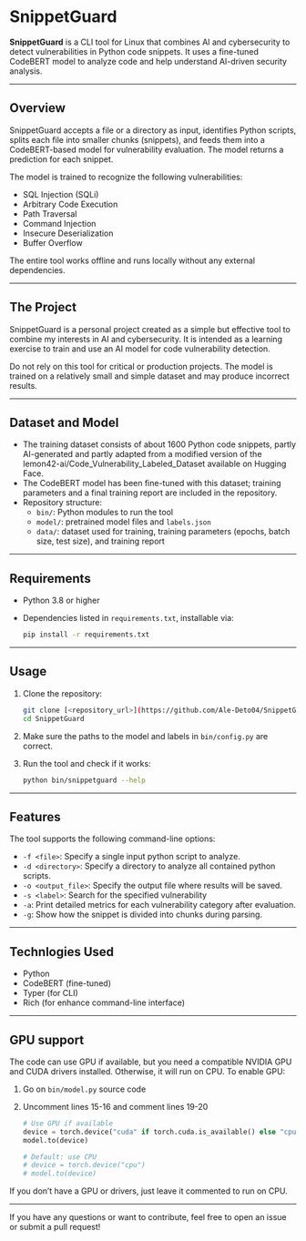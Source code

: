 # SnippetGuard

**SnippetGuard** is a CLI tool for Linux that combines AI and cybersecurity to detect vulnerabilities in Python code snippets. It uses a fine-tuned CodeBERT model to analyze code and help understand AI-driven security analysis.

---

## Overview

SnippetGuard accepts a file or a directory as input, identifies Python scripts, splits each file into smaller chunks (snippets), and feeds them into a CodeBERT-based model for vulnerability evaluation. The model returns a prediction for each snippet.

The model is trained to recognize the following vulnerabilities:

- SQL Injection (SQLi)
- Arbitrary Code Execution
- Path Traversal
- Command Injection
- Insecure Deserialization
- Buffer Overflow

The entire tool works offline and runs locally without any external dependencies.

---

## The Project

SnippetGuard is a personal project created as a simple but effective tool to combine my interests in AI and cybersecurity. It is intended as a learning exercise to train and use an AI model for code vulnerability detection.

Do not rely on this tool for critical or production projects. The model is trained on a relatively small and simple dataset and may produce incorrect results.

---

## Dataset and Model

- The training dataset consists of about 1600 Python code snippets, partly AI-generated and partly adapted from a modified version of the lemon42-ai/Code_Vulnerability_Labeled_Dataset available on Hugging Face.
- The CodeBERT model has been fine-tuned with this dataset; training parameters and a final training report are included in the repository.
- Repository structure:
  - `bin/`: Python modules to run the tool
  - `model/`: pretrained model files and `labels.json`
  - `data/`: dataset used for training, training parameters (epochs, batch size, test size), and training report

---

## Requirements

- Python 3.8 or higher
- Dependencies listed in `requirements.txt`, installable via:

  ```bash
  pip install -r requirements.txt
  ```
---

## Usage

1. Clone the repository:

    ```bash
    git clone [<repository_url>](https://github.com/Ale-Deto04/SnippetGuard/edit/main/README.md)
    cd SnippetGuard
    ```

2. Make sure the paths to the model and labels in `bin/config.py` are correct.

3. Run the tool and check if it works:

      ```bash
      python bin/snippetguard --help
      ```

---

## Features

The tool supports the following command-line options:

- `-f <file>`: Specify a single input python script to analyze.  
- `-d <directory>`: Specify a directory to analyze all contained python scripts.
- `-o <output_file>`: Specify the output file where results will be saved.
- `-s <label>`: Search for the specified vulnerability  
- `-a`: Print detailed metrics for each vulnerability category after evaluation.  
- `-g`: Show how the snippet is divided into chunks during parsing.  

---

## Technlogies Used
- Python
- CodeBERT (fine-tuned)
- Typer (for CLI)
- Rich (for enhance command-line interface)

---

## GPU support

The code can use GPU if available, but you need a compatible NVIDIA GPU and CUDA drivers installed. Otherwise, it will run on CPU.
To enable GPU:

1. Go on `bin/model.py` source code

2. Uncomment lines 15-16 and comment lines 19-20

      ```python
      # Use GPU if available
      device = torch.device("cuda" if torch.cuda.is_available() else "cpu")
      model.to(device)

      # Default: use CPU
      # device = torch.device("cpu")
      # model.to(device)
      ```
If you don’t have a GPU or drivers, just leave it commented to run on CPU.

---

If you have any questions or want to contribute, feel free to open an issue or submit a pull request!
